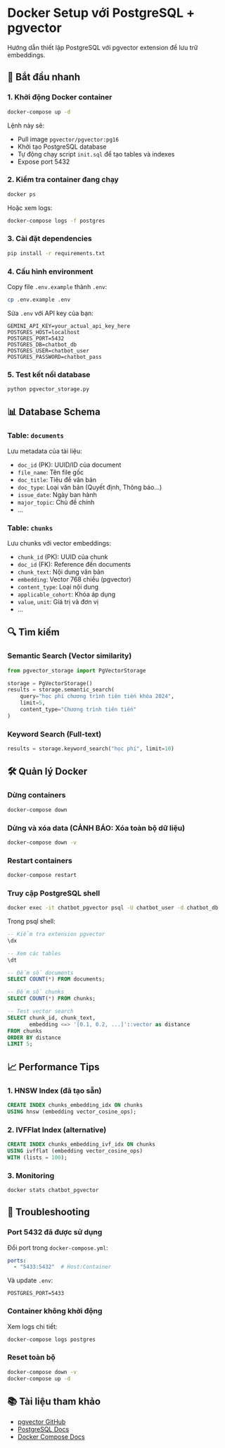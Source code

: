 # Docker Setup với PostgreSQL + pgvector

Hướng dẫn thiết lập PostgreSQL với pgvector extension để lưu trữ embeddings.

## 🚀 Bắt đầu nhanh

### 1. Khởi động Docker container

```bash
docker-compose up -d
```

Lệnh này sẽ:
- Pull image `pgvector/pgvector:pg16`
- Khởi tạo PostgreSQL database
- Tự động chạy script `init.sql` để tạo tables và indexes
- Expose port 5432

### 2. Kiểm tra container đang chạy

```bash
docker ps
```

Hoặc xem logs:
```bash
docker-compose logs -f postgres
```

### 3. Cài đặt dependencies

```bash
pip install -r requirements.txt
```

### 4. Cấu hình environment

Copy file `.env.example` thành `.env`:
```bash
cp .env.example .env
```

Sửa `.env` với API key của bạn:
```env
GEMINI_API_KEY=your_actual_api_key_here
POSTGRES_HOST=localhost
POSTGRES_PORT=5432
POSTGRES_DB=chatbot_db
POSTGRES_USER=chatbot_user
POSTGRES_PASSWORD=chatbot_pass
```

### 5. Test kết nối database

```bash
python pgvector_storage.py
```

## 📊 Database Schema

### Table: `documents`
Lưu metadata của tài liệu:
- `doc_id` (PK): UUID/ID của document
- `file_name`: Tên file gốc
- `doc_title`: Tiêu đề văn bản
- `doc_type`: Loại văn bản (Quyết định, Thông báo...)
- `issue_date`: Ngày ban hành
- `major_topic`: Chủ đề chính
- ...

### Table: `chunks`
Lưu chunks với vector embeddings:
- `chunk_id` (PK): UUID của chunk
- `doc_id` (FK): Reference đến documents
- `chunk_text`: Nội dung văn bản
- `embedding`: Vector 768 chiều (pgvector)
- `content_type`: Loại nội dung
- `applicable_cohort`: Khóa áp dụng
- `value`, `unit`: Giá trị và đơn vị
- ...

## 🔍 Tìm kiếm

### Semantic Search (Vector similarity)
```python
from pgvector_storage import PgVectorStorage

storage = PgVectorStorage()
results = storage.semantic_search(
    query="học phí chương trình tiên tiến khóa 2024",
    limit=5,
    content_type="Chương trình tiên tiến"
)
```

### Keyword Search (Full-text)
```python
results = storage.keyword_search("học phí", limit=10)
```

## 🛠️ Quản lý Docker

### Dừng containers
```bash
docker-compose down
```

### Dừng và xóa data (CẢNH BÁO: Xóa toàn bộ dữ liệu)
```bash
docker-compose down -v
```

### Restart containers
```bash
docker-compose restart
```

### Truy cập PostgreSQL shell
```bash
docker exec -it chatbot_pgvector psql -U chatbot_user -d chatbot_db
```

Trong psql shell:
```sql
-- Kiểm tra extension pgvector
\dx

-- Xem các tables
\dt

-- Đếm số documents
SELECT COUNT(*) FROM documents;

-- Đếm số chunks
SELECT COUNT(*) FROM chunks;

-- Test vector search
SELECT chunk_id, chunk_text, 
       embedding <=> '[0.1, 0.2, ...]'::vector as distance
FROM chunks
ORDER BY distance
LIMIT 5;
```

## 📈 Performance Tips

### 1. HNSW Index (đã tạo sẵn)
```sql
CREATE INDEX chunks_embedding_idx ON chunks 
USING hnsw (embedding vector_cosine_ops);
```

### 2. IVFFlat Index (alternative)
```sql
CREATE INDEX chunks_embedding_ivf_idx ON chunks 
USING ivfflat (embedding vector_cosine_ops) 
WITH (lists = 100);
```

### 3. Monitoring
```bash
docker stats chatbot_pgvector
```

## 🔧 Troubleshooting

### Port 5432 đã được sử dụng
Đổi port trong `docker-compose.yml`:
```yaml
ports:
  - "5433:5432"  # Host:Container
```

Và update `.env`:
```env
POSTGRES_PORT=5433
```

### Container không khởi động
Xem logs chi tiết:
```bash
docker-compose logs postgres
```

### Reset toàn bộ
```bash
docker-compose down -v
docker-compose up -d
```

## 📚 Tài liệu tham khảo

- [pgvector GitHub](https://github.com/pgvector/pgvector)
- [PostgreSQL Docs](https://www.postgresql.org/docs/)
- [Docker Compose Docs](https://docs.docker.com/compose/)
